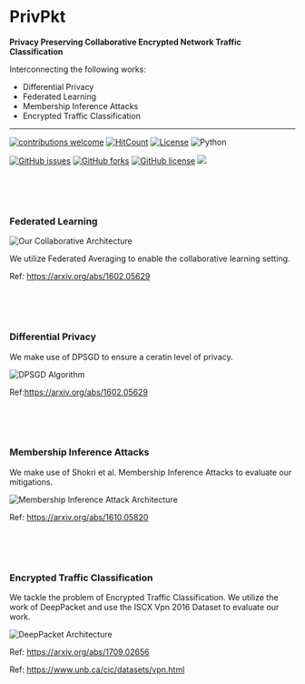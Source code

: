# PrivPkt
**Privacy Preserving Collaborative Encrypted Network Traffic Classification**

Interconnecting the following works: 
* Differential Privacy
* Federated Learning
* Membership Inference Attacks
* Encrypted Traffic Classification
___
[![contributions welcome](https://img.shields.io/badge/contributions-welcome-brightgreen.svg?style=flat)](https://github.com/dwyl/esta/issues) [![HitCount](http://hits.dwyl.io/PrivPkt/PrivPkt.svg)](http://hits.dwyl.io/PrivPkt/PrivPkt)
[![License](https://img.shields.io/pypi/l/mia.svg)]() 
![Python](https://alibahaari.github.io/Badge/Python.png)

<a href="https://https://github.com/PrivPkt/PrivPkt/issues"><img alt="GitHub issues" src="https://img.shields.io/github/issues/PrivPkt/PrivPkt"></a>
<a href="https://github.com/kaiiyer/PrivPkt/PrivPkt"><img alt="GitHub forks" src="https://img.shields.io/github/forks/PrivPkt/PrivPkt"></a>
<a href="https://github.com/PrivPkt/PrivPkt/blob/master/LICENSE"><img alt="GitHub license" src="https://img.shields.io/github/license/PrivPkt/PrivPkt"></a>
<a href="https://github.com/PrivPkt/PrivPkt/graphs/contributors" alt="Contributors">
<img src="https://img.shields.io/github/contributors/PrivPkt/PrivPkt" /></a>



<br><br><br>
### Federated Learning

![Our Collaborative Architecture](https://raw.githubusercontent.com/PrivPkt/PrivPkt/master/Images/privpkt.PNG)

We utilize Federated Averaging to enable the collaborative learning setting. 

Ref: https://arxiv.org/abs/1602.05629



<br><br><br>
### Differential Privacy
We make use of DPSGD to ensure a ceratin level of privacy.  

![DPSGD Algorithm](https://raw.githubusercontent.com/PrivPkt/PrivPkt/master/Images/dpsgd.PNG)

Ref:https://arxiv.org/abs/1602.05629



<br><br><br>
### Membership Inference Attacks 
We make use of Shokri et al. Membership Inference Attacks to evaluate our mitigations. 

![Membership Inference Attack Architecture](https://raw.githubusercontent.com/PrivPkt/PrivPkt/master/Images/mia.PNG)

Ref: https://arxiv.org/abs/1610.05820



<br><br><br>
### Encrypted Traffic Classification
We tackle the problem of Encrypted Traffic Classification. 
We utilize the work of DeepPacket and use the ISCX Vpn 2016 Dataset to evaluate our work. 

![DeepPacket Architecture](https://raw.githubusercontent.com/PrivPkt/PrivPkt/master/Images/deeppacket.PNG)

Ref: https://arxiv.org/abs/1709.02656

Ref: https://www.unb.ca/cic/datasets/vpn.html
